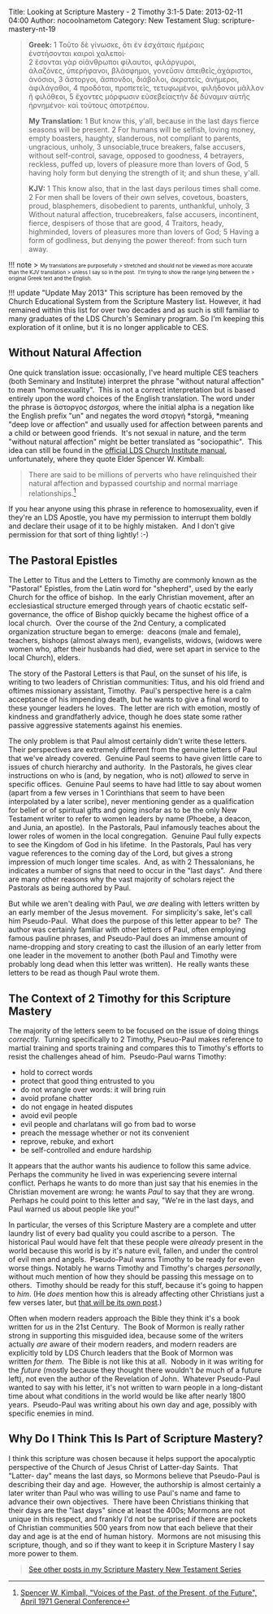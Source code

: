 Title: Looking at Scripture Mastery - 2 Timothy 3:1-5
Date: 2013-02-11 04:00
Author: nocoolnametom
Category: New Testament
Slug: scripture-mastery-nt-19

> **Greek:**
>  <span>1</span> Τοῦτο δὲ γίνωσκε, ὅτι ἐν ἐσχάταις ἡμέραις
>  ἐνστήσονται καιροὶ χαλεποί·
>  <span>2</span> ἔσονται γὰρ οἱἄνθρωποι φίλαυτοι, φιλάργυροι,
>  ἀλαζόνες, ὑπερήφανοι, βλάσφημοι, γονεῦσιν ἀπειθεῖς,ἀχάριστοι,
>  ἀνόσιοι,
>  <span>3</span> ἄστοργοι, ἄσπονδοι, διάβολοι, ἀκρατεῖς, ἀνήμεροι,
>  ἀφιλάγαθοι,
>  <span>4</span> προδόται, προπετεῖς, τετυφωμένοι, φιλήδονοι μᾶλλον
>  ἢ φιλόθεοι,
>  <span>5</span> ἔχοντες μόρφωσιν εὐσεβείαςτὴν δὲ δύναμιν αὐτῆς
>  ἠρνημένοι· καὶ τούτους ἀποτρέπου.
>
> **My Translation:**
>  <span>1</span> But know this, y'all, because in the last
>  days fierce seasons will be present.
>  <span>2</span> For humans will be selfish, loving money,
>  empty boasters, haughty, slanderous, not compliant to
>  parents, ungracious, unholy,
>  <span>3</span> unsociable,truce breakers, false accusers,
>  without self-control, savage, opposed to goodness,
>  <span>4</span> betrayers, reckless, puffed up, lovers of
>  pleasure more than lovers of God,
>  <span>5</span> having holy form but denying the strength
>  of it; and shun these, y'all.
>
> **KJV:**
>  <span>1</span> This know also, that in the last days perilous times
>  shall come.
>  <span>2</span> For men shall be lovers of their own selves,
>  covetous, boasters, proud, blasphemers, disobedient to parents,
>  unthankful, unholy,
>  <span>3</span> Without natural affection, trucebreakers, false
>  accusers, incontinent, fierce, despisers of those that are good,
>  <span>4</span> Traitors, heady, highminded, lovers of pleasures more
>  than lovers of God;
>  <span>5</span> Having a form of godliness, but denying the power
>  thereof: from such turn away.

!!! note
    > <span style="font-size: x-small;">My translations are purposefully
    > stretched and should not be viewed as more accurate than the KJV translation
    > unless I say so in the post.  I'm trying to show the range lying between the
    > original Greek text and the English.</span>

!!! update "Update May 2013"
    This scripture has been removed by the Church Educational System from
    the Scripture Mastery list. However, it had remained within this list for
    over two decades and as such is still familiar to many graduates of the LDS
    Church's Seminary program. So I'm keeping this exploration of it online, but it
    is no longer applicable to CES.

Without Natural Affection
-------------------------

One quick translation issue: occasionally, I've heard multiple CES
teachers (both Seminary and Institute) interpret the phrase "without natural
affection" to mean "homosexuality".  This is not a correct interpretation but is
based entirely upon the word choices of the English translation. The word
under the phrase is ἄστοργος *ástorgos,* where the initial alpha is a negation
like the English prefix "un" and negates the word στοργή *storgā, *meaning "deep
love or affection" and usually used for affection between parents and a child
or between good friends.  It's not sexual in nature, and the term "without
natural affection" might be better translated as "sociopathic".  This idea can
still be found in the [official LDS Church Institute manual][], unfortunately,
where they quote Elder Spencer W. Kimball:

> There are said to be millions of perverts who have relinquished their natural
>  affection and bypassed courtship and normal marriage relationships.[^1]

[^1]: [Spencer W. Kimball, "Voices of the Past, of the Present, of the Future", April 1971 General Conference][]

If you hear anyone using this phrase in reference to homosexuality, even
if they're an LDS Apostle, you have my permission to interrupt them boldly
and declare their usage of it to be highly mistaken.  And I don't give
permission for that sort of thing lightly! :-)

The Pastoral Epistles
---------------------

The Letter to Titus and the Letters to Timothy are commonly known as
the "Pastoral" Epistles, from the Latin word for "shepherd", used by the
early Church for the office of bishop.  In the early Christian movement,
after an ecclesiastical structure emerged through years of
chaotic ecstatic self- governance, the office of Bishop quickly became the highest office of a
local church.  Over the course of the 2nd Century, a complicated
organization structure began to emerge:  deacons (male and female), teachers,
bishops (almost always men), evangelists, widows, (widows were women who, after their
husbands had died, were set apart in service to the local Church), elders.

The story of the Pastoral Letters is that Paul, on the sunset of his
life, is writing to two leaders of Christian communities: Titus, and his old
friend and oftimes missionary assistant, Timothy.  Paul's perspective here is a
calm acceptance of his impending death, but he wants to give a final word to
these younger leaders he loves.  The letter are rich with emotion, mostly of
kindness and grandfatherly advice, though he does state some rather passive
aggressive statements against his enemies.

The only problem is that Paul almost certainly didn't write these
letters. Their perspectives are extremely different from the genuine letters of
Paul that we've already covered.  Genuine Paul seems to have given little care to
issues of church hierarchy and authority.  In the Pastorals, he gives clear instructions on who is (and, by negation, who is not) *allowed* to
serve in specific offices.  Genuine Paul seems to have had little to say about
women (apart from a few verses in 1 Corinthians that seem to have been
interpolated by a later scribe), never mentioning gender as a qualification for belief
or of spiritual gifts and going insofar as to be the only New Testament
writer to refer to women leaders by name (Phoebe, a deacon, and Junia, an
apostle).  In the Pastorals, Paul infamously teaches about the lower roles of women
in the local congregation.  Genuine Paul fully expects to see the Kingdom of
God in his lifetime.  In the Pastorals, Paul has very vague references to the
coming day of the Lord, but gives a strong impression of much longer time scales.
 And, as with 2 Thessalonians, he indicates a number of signs that need to occur
in the "last days".  And there are many other reasons why the vast majority of
scholars reject the Pastorals as being authored by Paul.

But while we aren't dealing with Paul, we *are* dealing with letters
written by an early member of the Jesus movement.  For simplicity's sake, let's
call him Pseudo-Paul.  What does the purpose of this letter appear to be?  The
author was certainly familiar with other letters of Paul, often employing famous
pauline phrases, and Pseudo-Paul does an immense amount of name-dropping and
story creating to cast the illusion of an early letter from one leader in the
movement to another (both Paul and Timothy were probably long dead when this
letter was written).  He really wants these letters to be read as though Paul
wrote them.

The Context of 2 Timothy for this Scripture Mastery
---------------------------------------------------

The majority of the letters seem to be focused on the issue of doing
things *correctly.*  Turning specifically to 2 Timothy, Pseuo-Paul makes
reference to martial training and sports training and compares this to Timothy's
efforts to resist the challenges ahead of him.  Pseudo-Paul warns Timothy:

-   hold to correct words
-   protect that good thing entrusted to you
-   do not wrangle over words: it will bring ruin
-   avoid profane chatter
-   do not engage in heated disputes
-   avoid evil people
-   evil people and charlatans will go from bad to worse
-   preach the message whether or not its convenient
-   reprove, rebuke, and exhort
-   be self-controlled and endure hardship

It appears that the author wants his audience to follow this same
advice. Perhaps the community he lived in was experiencing severe internal
conflict. Perhaps he wants to do more than just say that his enemies in the
Christian movement are wrong: he wants *Paul* to say that they are wrong.
 Perhaps he could point to this letter and say, "We're in the last days, and Paul
warned us about people like you!"

In particular, the verses of this Scripture Mastery are a complete and
utter laundry list of every bad quality you could ascribe to a person.  The
historical Paul would have felt that these people were *already* present in the
world because this world is by it's nature evil, fallen, and under the
control of evil men and angels.  Pseudo-Paul warns Timothy to be ready for even worse
things. Notably he warns Timothy and Timothy's charges *personally*, without
much mention of how they should be passing this message on to others.
 Timothy should be ready for this stuff, because it's going to happen to *him*.
(He *does* mention how this is already affecting other Christians just a few
verses later, but [that will be its own post][].)

Often when modern readers approach the Bible they think it's a book
written for *us* in the 21st Century.  The Book of Mormon is really rather strong
in supporting this misguided idea, because some of the writers
actually *are* aware of their modern readers, and modern readers are explicitly told by LDS
Church leaders that the Book of Mormon was written *for them.*  The Bible is
not like this at all.  Nobody in it was writing for the *future* (mostly because
they thought there wouldn't *be* much of a future left), not even the author
of the Revelation of John.  Whatever Pseudo-Paul wanted to say with his
letter, it's not written to warn people in a long-distant time about what conditions
in the world would be like after nearly 1800 years.  Pseudo-Paul was writing
about his own day and age, possibly with specific enemies in mind.

Why Do I Think This Is Part of Scripture Mastery?
-------------------------------------------------

I think this scripture was chosen because it helps support the
apocalyptic perspective of the Church of Jesus Christ of Latter-day Saints.  That
"Latter- day" means the last days, so Mormons believe that Pseudo-Paul is
describing their day and age.  However, the authorship is almost certainly a later
writer than Paul who was willing to use Paul's name and fame to advance their
own objectives.  There have been Christians thinking that their days are
the "last days" since at least the 400s; Mormons are not unique in this respect,
and frankly I'd not be surprised if there are pockets of Christian
communities 500 years from now that each believe that their day and age is at the end
of human history.  Mormons are not misusing this scripture, though, and so if
they want to keep it in Scripture Mastery I say more power to them.

> [See other posts in my Scripture Mastery New Testament Series][]

[official LDS Church Institute manual]: http://www.lds.org/manual/the-life-and-teachings-of-jesus-and-his-apostles/section-10-pauls-witness-to-priesthood-leaders/chapter-45-i-have-fought-a-good-fight-i-have-finished-my-course-i-have-kept-the-faith?lang=eng "The Life and Teachings of Jesus and his Apostles"
[that will be its own post]: |filename|ever-learning.md "“Ever Learning, and Never Able to Come to a Knowledge of the Truth” "
[See other posts in my Scripture Mastery New Testament Series]: |filename|scripture-mastery-new-testament.html "Scripture Mastery: New Testament"
[Spencer W. Kimball, "Voices of the Past, of the Present, of the Future", April 1971 General Conference]: http://www.lds.org/ensign/1971/06/voices-of-the-past-of-the-present-of-the-future?lang=eng "Voices of the Past, of the Present, of the Future"

